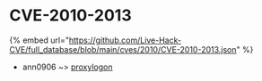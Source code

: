 # CVE-2010-2013
{% embed url="https://github.com/Live-Hack-CVE/full_database/blob/main/cves/2010/CVE-2010-2013.json" %}

* ann0906 ~> [proxylogon](https://www.alice-snow.ru/2010/database/cve-2010-2013/proxylogon-ann0906)